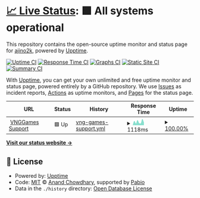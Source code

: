 # [📈 Live Status](https://demo.upptime.js.org): <!--live status--> **🟩 All systems operational**

This repository contains the open-source uptime monitor and status page for [ajino2k](https://techzones.me/), powered by [Upptime](https://github.com/upptime/upptime).

[![Uptime CI](https://github.com/ajino2k/awesome-uptime/workflows/Uptime%20CI/badge.svg)](https://github.com/ajino2k/awesome-uptime/actions?query=workflow%3A%22Uptime+CI%22)
[![Response Time CI](https://github.com/ajino2k/awesome-uptime/workflows/Response%20Time%20CI/badge.svg)](https://github.com/ajino2k/awesome-uptime/actions?query=workflow%3A%22Response+Time+CI%22)
[![Graphs CI](https://github.com/ajino2k/awesome-uptime/workflows/Graphs%20CI/badge.svg)](https://github.com/ajino2k/awesome-uptime/actions?query=workflow%3A%22Graphs+CI%22)
[![Static Site CI](https://github.com/ajino2k/awesome-uptime/workflows/Static%20Site%20CI/badge.svg)](https://github.com/ajino2k/awesome-uptime/actions?query=workflow%3A%22Static+Site+CI%22)
[![Summary CI](https://github.com/ajino2k/awesome-uptime/workflows/Summary%20CI/badge.svg)](https://github.com/ajino2k/awesome-uptime/actions?query=workflow%3A%22Summary+CI%22)

With [Upptime](https://upptime.js.org), you can get your own unlimited and free uptime monitor and status page, powered entirely by a GitHub repository. We use [Issues](https://github.com/ajino2k/awesome-uptime/issues) as incident reports, [Actions](https://github.com/ajino2k/awesome-uptime/actions) as uptime monitors, and [Pages](https://demo.upptime.js.org) for the status page.

<!--start: status pages-->
<!-- This summary is generated by Upptime (https://github.com/upptime/upptime) -->
<!-- Do not edit this manually, your changes will be overwritten -->
<!-- prettier-ignore -->
| URL | Status | History | Response Time | Uptime |
| --- | ------ | ------- | ------------- | ------ |
| <img alt="" src="https://icons.duckduckgo.com/ip3/support.vnggames.com.ico" height="13"> [VNGGames Support](https://support.vnggames.com) | 🟩 Up | [vng-games-support.yml](https://github.com/ajino2k/awesome-uptime/commits/HEAD/history/vng-games-support.yml) | <details><summary><img alt="Response time graph" src="./graphs/vng-games-support/response-time-week.png" height="20"> 1118ms</summary><br><a href="https://ajino2k.github.io/awesome-uptime/history/vng-games-support"><img alt="Response time 1129" src="https://img.shields.io/endpoint?url=https%3A%2F%2Fraw.githubusercontent.com%2Fajino2k%2Fawesome-uptime%2FHEAD%2Fapi%2Fvng-games-support%2Fresponse-time.json"></a><br><a href="https://ajino2k.github.io/awesome-uptime/history/vng-games-support"><img alt="24-hour response time 900" src="https://img.shields.io/endpoint?url=https%3A%2F%2Fraw.githubusercontent.com%2Fajino2k%2Fawesome-uptime%2FHEAD%2Fapi%2Fvng-games-support%2Fresponse-time-day.json"></a><br><a href="https://ajino2k.github.io/awesome-uptime/history/vng-games-support"><img alt="7-day response time 1118" src="https://img.shields.io/endpoint?url=https%3A%2F%2Fraw.githubusercontent.com%2Fajino2k%2Fawesome-uptime%2FHEAD%2Fapi%2Fvng-games-support%2Fresponse-time-week.json"></a><br><a href="https://ajino2k.github.io/awesome-uptime/history/vng-games-support"><img alt="30-day response time 1155" src="https://img.shields.io/endpoint?url=https%3A%2F%2Fraw.githubusercontent.com%2Fajino2k%2Fawesome-uptime%2FHEAD%2Fapi%2Fvng-games-support%2Fresponse-time-month.json"></a><br><a href="https://ajino2k.github.io/awesome-uptime/history/vng-games-support"><img alt="1-year response time 1129" src="https://img.shields.io/endpoint?url=https%3A%2F%2Fraw.githubusercontent.com%2Fajino2k%2Fawesome-uptime%2FHEAD%2Fapi%2Fvng-games-support%2Fresponse-time-year.json"></a></details> | <details><summary><a href="https://ajino2k.github.io/awesome-uptime/history/vng-games-support">100.00%</a></summary><a href="https://ajino2k.github.io/awesome-uptime/history/vng-games-support"><img alt="All-time uptime 100.00%" src="https://img.shields.io/endpoint?url=https%3A%2F%2Fraw.githubusercontent.com%2Fajino2k%2Fawesome-uptime%2FHEAD%2Fapi%2Fvng-games-support%2Fuptime.json"></a><br><a href="https://ajino2k.github.io/awesome-uptime/history/vng-games-support"><img alt="24-hour uptime 100.00%" src="https://img.shields.io/endpoint?url=https%3A%2F%2Fraw.githubusercontent.com%2Fajino2k%2Fawesome-uptime%2FHEAD%2Fapi%2Fvng-games-support%2Fuptime-day.json"></a><br><a href="https://ajino2k.github.io/awesome-uptime/history/vng-games-support"><img alt="7-day uptime 100.00%" src="https://img.shields.io/endpoint?url=https%3A%2F%2Fraw.githubusercontent.com%2Fajino2k%2Fawesome-uptime%2FHEAD%2Fapi%2Fvng-games-support%2Fuptime-week.json"></a><br><a href="https://ajino2k.github.io/awesome-uptime/history/vng-games-support"><img alt="30-day uptime 100.00%" src="https://img.shields.io/endpoint?url=https%3A%2F%2Fraw.githubusercontent.com%2Fajino2k%2Fawesome-uptime%2FHEAD%2Fapi%2Fvng-games-support%2Fuptime-month.json"></a><br><a href="https://ajino2k.github.io/awesome-uptime/history/vng-games-support"><img alt="1-year uptime 100.00%" src="https://img.shields.io/endpoint?url=https%3A%2F%2Fraw.githubusercontent.com%2Fajino2k%2Fawesome-uptime%2FHEAD%2Fapi%2Fvng-games-support%2Fuptime-year.json"></a></details>

<!--end: status pages-->

[**Visit our status website →**](https://demo.upptime.js.org)

## 📄 License

- Powered by: [Upptime](https://github.com/upptime/upptime)
- Code: [MIT](./LICENSE) © [Anand Chowdhary](https://anandchowdhary.com), supported by [Pabio](https://pabio.com)
- Data in the `./history` directory: [Open Database License](https://opendatacommons.org/licenses/odbl/1-0/)
